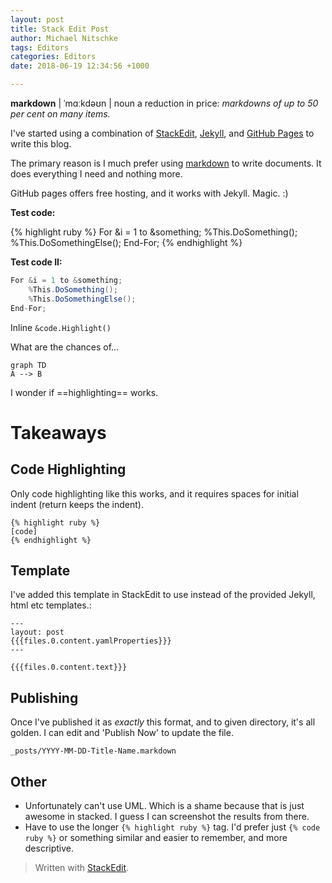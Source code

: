 ```yaml
---
layout: post
title: Stack Edit Post
author: Michael Nitschke
tags: Editors
categories: Editors
date: 2018-06-19 12:34:56 +1000

---
```



**markdown** |  ˈmɑːkdəʊn  |
noun
a reduction in price: *markdowns of up to 50 per cent  on  many items.*

I've started using a combination of [StackEdit](https://stackedit.io/), [Jekyll](https://jekyllrb.com), and [GitHub Pages](https://pages.github.com) to write this blog.

The primary reason is I much prefer using [markdown](https://en.wikipedia.org/wiki/Markdown) to write documents. It does everything I need and nothing more.

GitHub pages offers free hosting, and it works with Jekyll. Magic. :)

**Test code:**

{% highlight ruby %}
For &i = 1 to &something;
    %This.DoSomething();
    %This.DoSomethingElse();
End-For;
{% endhighlight %}

**Test code II:**
```Java
For &i = 1 to &something;
    %This.DoSomething();
    %This.DoSomethingElse();
End-For;
```

Inline ```&code.Highlight()```

What are the chances of...

```mermaid
graph TD
A --> B
```

I wonder if ==highlighting== works.

# Takeaways

## Code Highlighting

Only code highlighting like this works, and it requires spaces for initial indent (return keeps the indent).

```
{% highlight ruby %}
[code]
{% endhighlight %}
```
## Template
I've added this template in StackEdit to use instead of the provided Jekyll, html etc templates.:
```
---  
layout: post  
{{{files.0.content.yamlProperties}}}  
---  

{{{files.0.content.text}}}
```
## Publishing
Once I've published it as *exactly* this format, and to given directory, it's all golden. I can edit and 'Publish Now' to update the file.

    _posts/YYYY-MM-DD-Title-Name.markdown

## Other

- Unfortunately can't use UML. Which is a shame because that is just awesome in stacked. I guess I can screenshot the results from there.
- Have to use the longer ```{% highlight ruby %}``` tag. I'd prefer just ```{% code ruby %}``` or something similar and easier to remember, and more descriptive.


> Written with [StackEdit](https://stackedit.io/).
